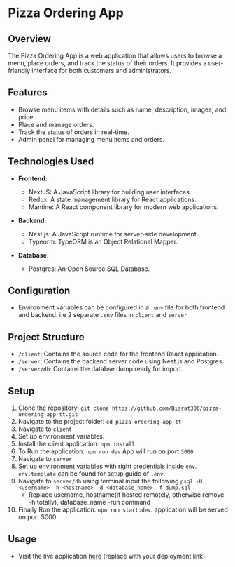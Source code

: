 
# Pizza Ordering App

## Overview

The Pizza Ordering App is a web application that allows users to browse a menu, place orders, and track the status of their orders. It provides a user-friendly interface for both customers and administrators.

## Features

- Browse menu items with details such as name, description, images, and price.
- Place and manage orders.
- Track the status of orders in real-time.
- Admin panel for managing menu items and orders.

## Technologies Used

- **Frontend:**
  - NextJS: A JavaScript library for building user interfaces.
  - Redux: A state management library for React applications.
  - Mantine: A React component library for modern web applications.

- **Backend:**
  - Nest.js: A JavaScript runtime for server-side development.
  - Typeorm: TypeORM is an Object Relational Mapper.

- **Database:**
  - Postgres: An Open Source SQL Database.

## Configuration

- Environment variables can be configured in a `.env` file for both frontend and backend. i.e 2 separate `.env` files in `client` and `server`

## Project Structure

- `/client`: Contains the source code for the frontend React application.
- `/server`: Contains the backend server code using Nest.js and Postgres.
- `/server/db`: Contains the databse dump ready for import.

## Setup

1. Clone the repository: `git clone https://github.com/Bisrat306/pizza-ordering-app-tt.git`
2. Navigate to the project folder: `cd pizza-ordering-app-tt`
3. Navigate to `client` 
4. Set up environment variables.
5. Install the client application: `npm install`
6. To Run the application: `npm run dev` App will run on port `3000`
7. Navigate to `server` 
8. Set up environment variables with right credentials inside `env`. `env.template` can be found for setup guide of `.env`.
9. Navigate to `server/db` using terminal input the following
    `psql -U <username> -h <hostname> -d <database_name> -f dump.sql
`
    - Replace  username, hostname(if hosted remotely, otherwise remove -h <hostname> totally), database_name
    -run command
9. Finally Run the application: `npm run start:dev`. application will be served on port 5000

## Usage

- Visit the live application [here](#) (replace with your deployment link).


